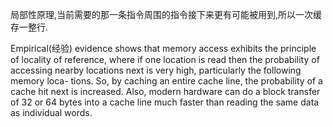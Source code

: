 局部性原理,当前需要的那一条指令周围的指令接下来更有可能被用到,所以一次缓存一整行.










Empirical(经验) evidence shows that memory access exhibits the principle of locality
of reference, where if one location is read then the probability of accessing
nearby locations next is very high, particularly the following memory loca-
tions. So, by caching an entire cache line, the probability of a cache hit next is
increased. Also, modern hardware can do a block transfer of 32 or 64 bytes
into a cache line much faster than reading the same data as individual words.
